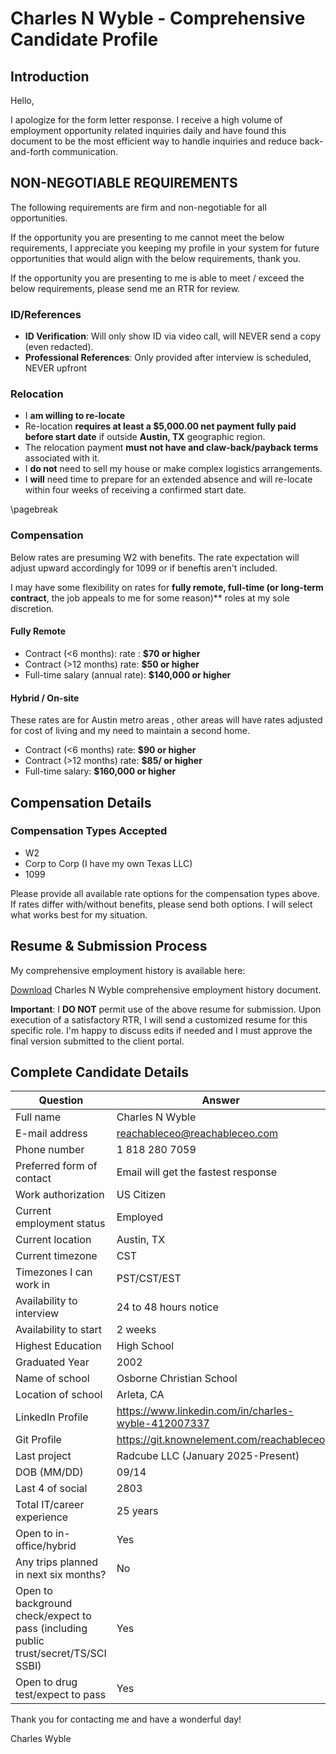 # Charles N Wyble - Comprehensive Candidate Profile

## Introduction

Hello,

I apologize for the form letter response. I receive a high volume of employment opportunity related inquiries daily and have found this document to be the most efficient way to handle inquiries and reduce back-and-forth communication.

## NON-NEGOTIABLE REQUIREMENTS

The following requirements are firm and non-negotiable for all opportunities.

If the opportunity you are presenting to me cannot meet the below requirements, I appreciate you keeping my profile in your system for future opportunities that would align with the below requirements, thank you.

If the opportunity you are presenting to me is able to meet / exceed the below requirements, please send me an RTR for review.

### ID/References

- **ID Verification**: Will only show ID via video call, will NEVER send a copy (even redacted).
- **Professional References**: Only provided after interview is scheduled, NEVER upfront

### Relocation

- I **am willing to re-locate**
- Re-location **requires at least a $5,000.00 net payment fully paid before start date** if outside **Austin, TX** geographic region.
- The relocation payment **must not have and claw-back/payback terms** associated with it.
- I **do not** need to sell my house or make complex logistics arrangements.
- I **will** need time to prepare for an extended absence and will re-locate within four weeks of receiving a confirmed start date.

\pagebreak

### Compensation

Below rates are presuming W2 with benefits. The rate expectation will adjust upward accordingly for 1099 or if beneftis aren't included.

I may have some flexibility on rates for **fully remote, full-time (or long-term contract**, the job appeals to me for some reason)** roles at my sole discretion.

#### Fully Remote

- Contract (<6 months): rate : **$70 or higher**
- Contract (>12 months) rate: **$50 or higher**
- Full-time salary (annual rate): **$140,000 or higher**

#### Hybrid / On-site

These rates are for Austin metro areas , other areas will have rates adjusted for cost of living and my need to maintain a second home.

- Contract (<6 months) rate: **$90 or higher**
- Contract (>12 months) rate: **$85/ or higher**
- Full-time salary: **$160,000 or higher**

## Compensation Details

### Compensation Types Accepted

- W2
- Corp to Corp (I have my own Texas LLC)
- 1099

Please provide all available rate options for the compensation types above. If rates differ with/without benefits, please send both options. I will select what works best for my situation.

## Resume & Submission Process

My comprehensive employment history is available here:

[Download](https://profile-fte.reachableceo.com/job-board/CharlesNWyble-Resume.pdf) Charles N Wyble comprehensive employment history document.

**Important**: I **DO NOT** permit use of the above resume for submission. Upon execution of a satisfactory RTR, I will send a customized resume for this specific role. I'm happy to discuss edits if needed and I must approve the final version submitted to the client portal.

## Complete Candidate Details

| Question | Answer |
| -------- | ------ |
| Full name | Charles N Wyble |
| E-mail address | <reachableceo@reachableceo.com> |
| Phone number | 1 818 280 7059 |
| Preferred form of contact | Email will get the fastest response |
| Work authorization | US Citizen |
| Current employment status | Employed |
| Current location | Austin, TX |
| Current timezone | CST |
| Timezones I can work in | PST/CST/EST |
| Availability to interview | 24 to 48 hours notice |
| Availability to start | 2 weeks |
| Highest Education | High School |
| Graduated Year | 2002 |
| Name of school | Osborne Christian School |
| Location of school | Arleta, CA |
| LinkedIn Profile | <https://www.linkedin.com/in/charles-wyble-412007337> |
| Git Profile | <https://git.knownelement.com/reachableceo> |
| Last project | Radcube LLC (January 2025-Present) |
| DOB (MM/DD) | 09/14 |
| Last 4 of social | 2803 |
| Total IT/career experience | 25 years |
| Open to in-office/hybrid | Yes |
| Any trips planned in next six months? | No |
| Open to background check/expect to pass (including public trust/secret/TS/SCI SSBI) | Yes |
| Open to drug test/expect to pass | Yes |

Thank you for contacting me and have a wonderful day!

Charles Wyble
